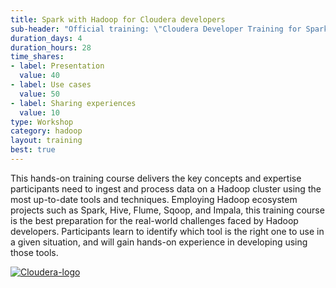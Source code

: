 ```yaml
---
title: Spark with Hadoop for Cloudera developers
sub-header: "Official training: \"Cloudera Developer Training for Spark and Hadoop\""
duration_days: 4
duration_hours: 28
time_shares:
- label: Presentation
  value: 40
- label: Use cases
  value: 50
- label: Sharing experiences
  value: 10
type: Workshop
category: hadoop
layout: training
best: true
---
```


This hands-on training course delivers the key concepts and expertise participants need to ingest and process data on a Hadoop cluster using the most up-to-date tools and techniques. Employing Hadoop ecosystem projects such as Spark, Hive, Flume, Sqoop, and Impala, this training course is the best preparation for the real-world challenges faced by Hadoop developers. Participants learn to identify which tool is the right one to use in a given situation, and will gain hands-on experience in developing using those tools.

[![Cloudera-logo](//d1ri137x9edlub.cloudfront.net/uploads/training_partner/logo/4/large_cloudera_logo_authorized_training_partner_2c.jpg)](https://www.cloudera.com/)

